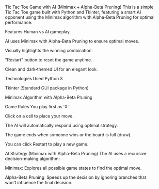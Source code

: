 Tic Tac Toe Game with AI (Minimax + Alpha-Beta Pruning)
This is a simple Tic Tac Toe game built with Python and Tkinter, featuring a smart AI opponent using the Minimax algorithm with Alpha-Beta Pruning for optimal performance.

Features
Human vs AI gameplay.

AI uses Minimax with Alpha-Beta Pruning to ensure optimal moves.

Visually highlights the winning combination.

"Restart" button to reset the game anytime.

Clean and dark-themed UI for an elegant look.


Technologies Used
Python 3

Tkinter (Standard GUI package in Python)

Minimax Algorithm with Alpha-Beta Pruning

Game Rules
You play first as 'X'.

Click on a cell to place your move.

The AI will automatically respond using optimal strategy.

The game ends when someone wins or the board is full (draw).

You can click Restart to play a new game.

AI Strategy (Minimax with Alpha-Beta Pruning)
The AI uses a recursive decision-making algorithm:

Minimax: Explores all possible game states to find the optimal move.

Alpha-Beta Pruning: Speeds up the decision by ignoring branches that won't influence the final decision.
